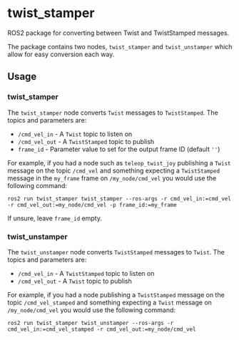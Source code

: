 # twist_stamper
ROS2 package for converting between Twist and TwistStamped messages.

The package contains two nodes, `twist_stamper` and `twist_unstamper` which allow for easy conversion each way.

## Usage

### twist_stamper

The `twist_stamper` node converts `Twist` messages to `TwistStamped`. The topics and parameters are:

- `/cmd_vel_in` - A `Twist` topic to listen on
- `/cmd_vel_out` - A `TwistStamped` topic to publish
- `frame_id` - Parameter value to set for the output frame ID (default `''`)

For example, if you had a node such as `teleop_twist_joy` publishing a `Twist` message on the topic `/cmd_vel` and something expecting a `TwistStamped` message in the `my_frame` frame on `/my_node/cmd_vel` you would use the following command:


```ros2 run twist_stamper twist_stamper --ros-args -r cmd_vel_in:=cmd_vel -r cmd_vel_out:=my_node/cmd_vel -p frame_id:=my_frame```

If unsure, leave `frame_id` empty.


### twist_unstamper

The `twist_unstamper` node converts `TwistStamped` messages to `Twist`. The topics and parameters are:

- `/cmd_vel_in` - A `TwistStamped` topic to listen on
- `/cmd_vel_out` - A `Twist` topic to publish

For example, if you had a node publishing a `TwistStamped` message on the topic `/cmd_vel_stamped` and something expecting a `Twist` message on `/my_node/cmd_vel` you would use the following command:


```ros2 run twist_stamper twist_unstamper --ros-args -r cmd_vel_in:=cmd_vel_stamped -r cmd_vel_out:=my_node/cmd_vel```